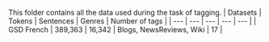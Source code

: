 
This folder contains all the data used during the task of tagging.
| Datasets | Tokens | Sentences | Genres | Number of tags |
| --- | --- | --- | --- | --- |
| GSD French | 389,363 | 16,342 | Blogs, NewsReviews, Wiki | 17 |
